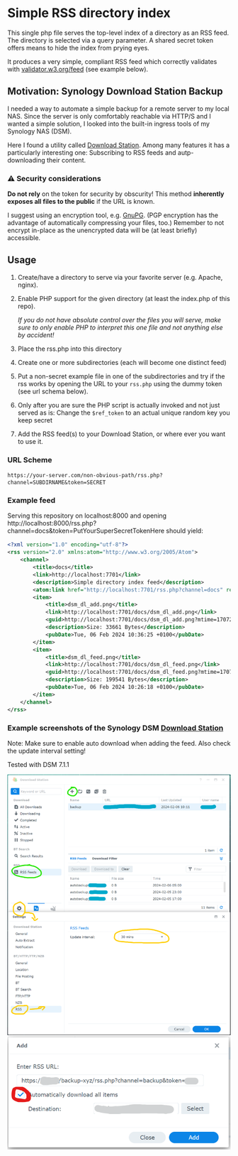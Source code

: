 # Simple RSS directory index

This single php file serves the top-level index of a directory as an RSS feed.
The directory is selected via a query parameter.
A shared secret token offers means to hide the index from prying eyes.

It produces a very simple, compliant RSS feed which correctly validates with
[validator.w3.org/feed](https://validator.w3.org/feed/) (see example below).

## Motivation: Synology Download Station Backup

I needed a way to automate a simple backup for a remote server to my local NAS.
Since the server is only comfortably reachable via HTTP/S and I wanted a simple
solution, I looked into the built-in ingress tools of my Synology NAS (DSM).

Here I found a utility called [Download Station](https://www.synology.com/dsm/packages/DownloadStation).
Among many features it has a particularly interesting one: 
Subscribing to RSS feeds and autp-downloading their content.

### ⚠️ Security considerations

**Do not rely** on the token for security by obscurity!
This method **inherently exposes all files to the public** if the URL is known.

I suggest using an encryption tool, e.g. [GnuPG](https://www.gnupg.org/gph/en/manual/x110.html).
(PGP encryption has the advantage of automatically compressing your files, too.)
Remember to not encrypt in-place as the unencrypted data will be (at least briefly) accessible.

## Usage

1. Create/have a directory to serve via your favorite server (e.g. Apache, nginx).
2. Enable PHP support for the given directory (at least the index.php of this repo).

   *If you do not have absolute control over the files you will serve, make sure to
   only enable PHP to interpret this one file and not anything else by accident!*
3. Place the rss.php into this directory
4. Create one or more subdirectories (each will become one distinct feed)
5. Put a non-secret example file in one of the subdirectories and try if the rss works
   by opening the URL to your `rss.php` using the dummy token (see url schema below). 
6. Only after you are sure the PHP script is actually invoked and not just served as is:
   Change the `$ref_token` to an actual unique random key you keep secret
7. Add the RSS feed(s) to your Download Station, or where ever you want to use it. 

### URL Scheme

    https://your-server.com/non-obvious-path/rss.php?channel=SUBDIRNAME&token=SECRET

### Example feed

Serving this repository on localhost:8000 and opening 
http://localhost:8000/rss.php?channel=docs&token=PutYourSuperSecretTokenHere should yield:

```xml
<?xml version="1.0" encoding="utf-8"?>
<rss version="2.0" xmlns:atom="http://www.w3.org/2005/Atom">
    <channel>
        <title>docs</title>
        <link>http://localhost:7701</link>
        <description>Simple directory index feed</description>
        <atom:link href="http://localhost:7701/rss.php?channel=docs" rel="self" type="application/rss+xml" />
        <item>
            <title>dsm_dl_add.png</title>
            <link>http://localhost:7701/docs/dsm_dl_add.png</link>
            <guid>http://localhost:7701/docs/dsm_dl_add.png?mtime=1707212185</guid>
            <description>Size: 33661 Bytes</description>
            <pubDate>Tue, 06 Feb 2024 10:36:25 +0100</pubDate>
        </item>
        <item>
            <title>dsm_dl_feed.png</title>
            <link>http://localhost:7701/docs/dsm_dl_feed.png</link>
            <guid>http://localhost:7701/docs/dsm_dl_feed.png?mtime=1707211578</guid>
            <description>Size: 199541 Bytes</description>
            <pubDate>Tue, 06 Feb 2024 10:26:18 +0100</pubDate>
        </item>
    </channel>
</rss>
```

### Example screenshots of the Synology DSM [Download Station](https://www.synology.com/dsm/packages/DownloadStation)

Note: Make sure to enable auto download when adding the feed. Also check the update interval setting!

Tested with DSM 7.1.1

![RSS Feed view](docs/dsm_dl_feed.png)
![RSS Feed view](docs/dsm_dl_add.png)

